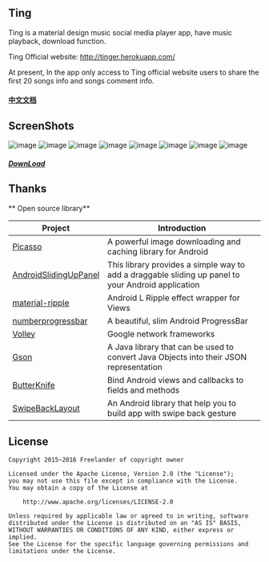 ## Ting

Ting is a material design music social media player app, have music playback, download function.

Ting Official website: http://tinger.herokuapp.com/

At present, In the app only access to Ting official website users to share the first 20 songs  info and songs comment info.

#### [中文文档](https://github.com/Freelander/ting/blob/master/README_ZH.md)

## ScreenShots
![image](https://github.com/Freelander/ting/blob/master/screenshots/1.png)
![image](https://github.com/Freelander/ting/blob/master/screenshots/2.png)
![image](https://github.com/Freelander/ting/blob/master/screenshots/3.png)
![image](https://github.com/Freelander/ting/blob/master/screenshots/4.png)
![image](https://github.com/Freelander/ting/blob/master/screenshots/5.png)
![image](https://github.com/Freelander/ting/blob/master/screenshots/6.png)
![image](https://github.com/Freelander/ting/blob/master/screenshots/7.png)
![image](https://github.com/Freelander/ting/blob/master/screenshots/8.png)

##### [DownLoad](http://fir.im/cd7b)

## Thanks

** Open source library** 

Project | Introduction
---- | ----
[Picasso](https://github.com/square/picasso) | A powerful image downloading and caching library for Android
[AndroidSlidingUpPanel](https://github.com/umano/AndroidSlidingUpPanel) | This library provides a simple way to add a draggable sliding up panel to your Android application
[material-ripple](https://github.com/balysv/material-ripple) | Android L Ripple effect wrapper for Views
[numberprogressbar](https://github.com/daimajia/NumberProgressBar) | A beautiful, slim Android ProgressBar
[Volley](https://github.com/mcxiaoke/android-volley) | Google network frameworks
[Gson](https://github.com/google/gson) | A Java library that can be used to convert Java Objects into their JSON representation
[ButterKnife](https://github.com/JakeWharton/butterknife) | Bind Android views and callbacks to fields and methods
[SwipeBackLayout](https://github.com/ikew0ng/SwipeBackLayout) | An Android library that help you to build app with swipe back gesture

## License

```
Copyright 2015~2016 Freelander of copyright owner

Licensed under the Apache License, Version 2.0 (the "License");
you may not use this file except in compliance with the License.
You may obtain a copy of the License at

    http://www.apache.org/licenses/LICENSE-2.0

Unless required by applicable law or agreed to in writing, software
distributed under the License is distributed on an "AS IS" BASIS,
WITHOUT WARRANTIES OR CONDITIONS OF ANY KIND, either express or implied.
See the License for the specific language governing permissions and
limitations under the License.
```
